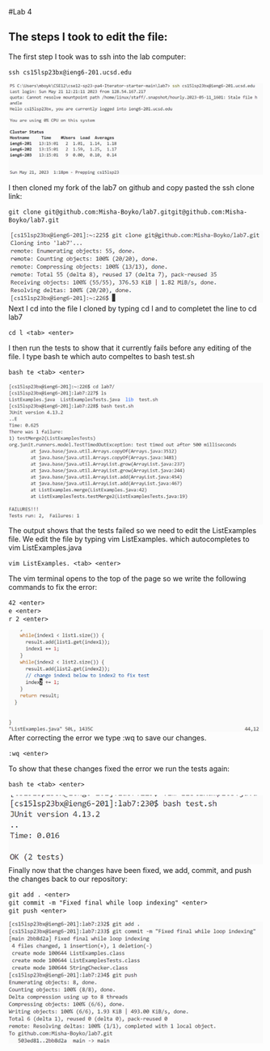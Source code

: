#Lab 4

## The steps I took to edit the file:
The first step I took was to ssh into the lab computer: 
```
ssh cs15lsp23bx@ieng6-201.ucsd.edu
```
![Image](Login.png)

I then cloned my fork of the lab7 on github and copy pasted the ssh clone link: 
```
git clone git@github.com:Misha-Boyko/lab7.gitgit@github.com:Misha-Boyko/lab7.git
```
![Image](GitClone.png)
Next I cd into the file I cloned by typing cd l and <tab> to completet the line to cd lab7
```
cd l <tab> <enter>
```
I then run the tests to show that it currently fails before any editing of the file.
I type bash te <tab> which auto compeltes to bash test.sh
```
bash te <tab> <enter>
```
![Image](TestFail.png)
The output shows that the tests failed so we need to edit the ListExamples file.
We edit the file by typing vim ListExamples. <tab> which autocompletes to vim ListExamples.java
```
vim ListExamples. <tab> <enter>
```
The vim terminal opens to the top of the page so we write the following commands to fix the error:
```
42 <enter>
e <enter>
r 2 <enter>
```
![Image](VimText.png)
After correcting the error we type :wq <enter> to save our changes.
```
:wq <enter>
```
To show that these changes fixed the error we run the tests again:
```
bash te <tab> <enter>
```
![Image](TestPass.png)
Finally now that the changes have been fixed, we add, commit, and push the changes back to our repository:
```
git add . <enter>
git commit -m "Fixed final while loop indexing" <enter>
git push <enter>
```
![Image](GitChanges.png)
